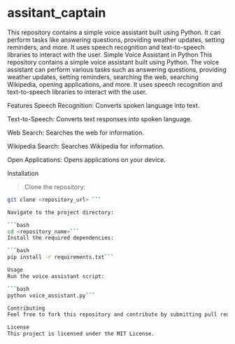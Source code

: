 # assitant_captain
This repository contains a simple voice assistant built using Python. It can perform tasks like answering questions, providing weather updates, setting reminders, and more. It uses speech recognition and text-to-speech libraries to interact with the user.
Simple Voice Assistant in Python
This repository contains a simple voice assistant built using Python. The voice assistant can perform various tasks such as answering questions, providing weather updates, setting reminders, searching the web, searching Wikipedia, opening applications, and more. It uses speech recognition and text-to-speech libraries to interact with the user.

Features
Speech Recognition: Converts spoken language into text.

Text-to-Speech: Converts text responses into spoken language.

Web Search: Searches the web for information.

Wikipedia Search: Searches Wikipedia for information.

Open Applications: Opens applications on your device.

Installation
> Clone the repository:

``` bash
git clone <repository_url> ```

Navigate to the project directory:

```bash
cd <repository_name>```
Install the required dependencies:

```bash
pip install -r requirements.txt```

Usage
Run the voice assistant script:

```bash
python voice_assistant.py```

Contributing
Feel free to fork this repository and contribute by submitting pull requests. For major changes, please open an issue first to discuss what you would like to change.

License
This project is licensed under the MIT License.
